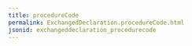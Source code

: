 ```yaml
---
title: procedureCode
permalink: ExchangedDeclaration.procedureCode.html
jsonid: exchangeddeclaration_procedurecode
---
```

